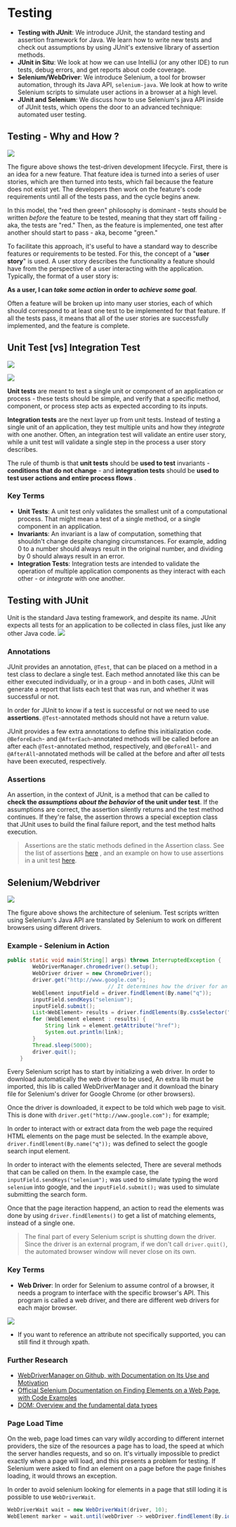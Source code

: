 # Testing
-   **Testing with JUnit**: We introduce JUnit, the standard testing and assertion framework for Java. We learn how to write new tests and check out assumptions by using JUnit's extensive library of assertion methods.
-   **JUnit in Situ**: We look at how we can use IntelliJ (or any other IDE) to run tests, debug errors, and get reports about code coverage.
-   **Selenium/WebDriver**: We introduce Selenium, a tool for browser automation, through its Java API,  `selenium-java`. We look at how to write Selenium scripts to simulate user actions in a browser at a high level.
-   **JUnit and Selenium**: We discuss how to use Selenium's java API inside of JUnit tests, which opens the door to an advanced technique: automated user testing.

## Testing - Why and How ?
![](test-driven-dev-lifecycle.png)

The figure above shows the test-driven development lifecycle. First, there is an idea for a new feature. That feature idea is turned into a series of user stories, which are then turned into tests, which fail because the feature does not exist yet. The developers then work on the feature's code requirements until all of the tests pass, and the cycle begins anew.

In this model, the "red then green" philosophy is dominant - tests should be written _before_ the feature to be tested, meaning that they start off failing - aka, the tests are "red." Then, as the feature is implemented, one test after another should start to pass - aka, become "green."

To facilitate this approach, it's useful to have a standard way to describe features or requirements to be tested. For this, the concept of a "**user story**" is used. A user story describes the functionality a feature should have from the perspective of a user interacting with the application. Typically, the format of a user story is:

**As a user, I can  _take some action_  in order to  _achieve some goal_**.

Often a feature will be broken up into many user stories, each of which should correspond to at least one test to be implemented for that feature. If all the tests pass, it means that all of the user stories are successfully implemented, and the feature is complete.


## Unit Test [vs] Integration Test
![](unit-test-vs-integration-test.png)

![](unit-test-vs-integration-test-2.png)

**Unit tests** are meant to test a single unit or component of an application or process - these tests should be simple, and verify that a specific method, component, or process step acts as expected according to its inputs.

**Integration tests** are the next layer up from unit tests. Instead of testing a single unit of an application, they test multiple units and how they _integrate_ with one another. Often, an integration test will validate an entire user story, while a unit test will validate a single step in the process a user story describes.

The rule of thumb is that **unit tests** should be **used to test** invariants - **conditions that do not change** - and **integration tests** should be **used to test user actions and entire process flows** .

### Key Terms
-   **Unit Tests**: A unit test only validates the smallest unit of a computational process. That might mean a test of a single method, or a single component in an application.
-   **Invariants**: An invariant is a law of computation, something that shouldn't change despite changing circumstances. For example, adding 0 to a number should always result in the original number, and dividing by 0 should always result in an error.
-   **Integration Tests**: Integration tests are intended to validate the operation of multiple application components as they interact with each other - or  _integrate_  with one another.

## Testing with JUnit
Unit is the standard Java testing framework, and despite its name. JUnit expects all tests for an application to be collected in class files, just like any other Java code.
![](junit-lifecycle.png)

### Annotations
JUnit provides an annotation,  `@Test`, that can be placed on a method in a test class to declare a single test. Each method annotated like this can be either executed individually, or in a group - and in both cases, JUnit will generate a report that lists each test that was run, and whether it was successful or not.

In order for JUnit to know if a test is successful or not we need to use 
**assertions**. `@Test`-annotated methods should not have a return value.

JUnit provides a few extra annotations to define this initialization code.  `@BeforeEach`- and  `@AfterEach`-annotated methods will be called before an after each  `@Test`-annotated method, respectively, and  `@BeforeAll`- and  `@AfterAll`-annotated methods will be called at the before and after  _all_  tests have been executed, respectively.

### Assertions
An assertion, in the context of JUnit, is a method that can be called to **check the *assumptions about the behavior* of the unit under test**. If the assumptions are correct, the assertion silently returns and the test method continues. If they're false, the assertion throws a special exception class that JUnit uses to build the final failure report, and the test method halts execution.

> Assertions are the static methods defined in the Assertion class. See the list of assertions  [here](https://junit.org/junit5/docs/current/api/org.junit.jupiter.api/org/junit/jupiter/api/Assertions.html)  , and an example on how to use assertions in a unit test  [here](https://junit.org/junit5/docs/current/user-guide/#writing-tests-assertions).

## Selenium/Webdriver
![](resources/selenium-architecture.png)

The figure above shows the architecture of selenium. Test scripts written using Selenium's Java API are translated by Selenium to work on different browsers using different drivers.

### Example - Selenium in Action 
```java
public static void main(String[] args) throws InterruptedException {
        WebDriverManager.chromedriver().setup();
        WebDriver driver = new ChromeDriver();
        driver.get("http://www.google.com");
                                // It determines how the driver for an element in the page
        WebElement inputField = driver.findElement(By.name("q")); 
        inputField.sendKeys("selenium");
        inputField.submit();
        List<WebElement> results = driver.findElements(By.cssSelector("div.g a"));
        for (WebElement element : results) {
            String link = element.getAttribute("href");
            System.out.println(link);
        }
        Thread.sleep(5000);
        driver.quit();
    }
```

Every Selenium script has to start by initializing a web driver. In order to download automatically the web driver to be used, An extra lib must be imported, this lib is called WebDriverManager and it download the binary file for Selenium's driver for Google Chrome (or other browsers).

Once the driver is downloaded, it expect to be told which web page to visit. This is done with `driver.get("http://www.google.com");` for example;

In order to interact with or extract data from the web page the required HTML elements on the page must be selected. In the example above, `driver.findElement(By.name("q"));`  was defined to select the google search input element.

In order to interact with the elements selected, There are several methods that can be called on them. In the example case, the `inputField.sendKeys("selenium");` was used to simulate typing the word `selenium` into google, and the `inputField.submit();` was used to simulate submitting the search form.

Once that the page iteraction happend, an action to read the elements was done by using `driver.findElements()` to get a list of matching elements, instead of a single one.

> The final part of every Selenium script is shutting down the driver. Since the driver is an external program, if we don't call `driver.quit()`, the automated browser window will never close on its own.

### Key Terms
-   **Web Driver**: In order for Selenium to assume control of a browser, it needs a program to interface with the specific browser's API. This program is called a web driver, and there are different web drivers for each major browser.

![](resources/selenium-refering-elements.png)
- If you want to reference an attribute not specifically supported, you can still find it through xpath.

### Further Research
-   [WebDriverManager on Github, with Documentation on Its Use and Motivation](https://github.com/bonigarcia/webdrivermanager)
-   [Official Selenium Documentation on Finding Elements on a Web Page, with Code Examples](https://www.selenium.dev/documentation/en/getting_started_with_webdriver/locating_elements/)
-   [DOM: Overview and the fundamental data types](https://developer.mozilla.org/en-US/docs/Web/API/Document_Object_Model/Introduction)

### Page Load Time
On the web, page load times can vary wildly according to different internet providers, the size of the resources a page has to load, the speed at which the server handles requests, and so on. It's virtually impossible to predict exactly when a page will load, and this presents a problem for testing. If Selenium were asked to find an element on a page before the page finishes loading, it would throws an exception.

In order to avoid selenium looking for elements in a page that still loding it is possible to use `WebDriverWait`.
```java
WebDriverWait wait = new WebDriverWait(driver, 10);
WebElement marker = wait.until(webDriver -> webDriver.findElement(By.id("page-load-marker")));
```


